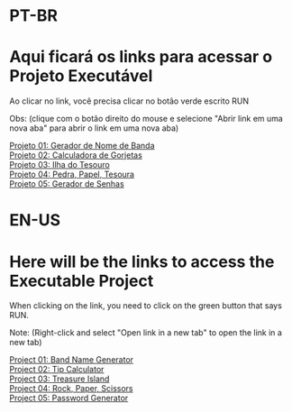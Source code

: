 # PT-BR
# Aqui ficará os links para acessar o Projeto Executável

Ao clicar no link, você precisa clicar no botão verde escrito RUN

Obs: (clique com o botão direito do mouse e selecione "Abrir link em uma nova aba" para abrir o link em uma nova aba)

[Projeto 01: Gerador de Nome de Banda](https://replit.com/@thalissongsilva/01-Gerador-de-Nome-de-BandaPT-BR) <br>
[Projeto 02: Calculadora de Gorjetas](https://replit.com/@thalissongsilva/02-calculadora-de-gorjeta) <br>
[Projeto 03: Ilha do Tesouro](https://replit.com/@thalissongsilva/03-Ilha-do-tesouro) <br>
[Projeto 04: Pedra, Papel, Tesoura](https://replit.com/@thalissongsilva/04-pedra-papel-tesoura) <br>
[Projeto 05: Gerador de Senhas](https://replit.com/@thalissongsilva/05-gerador-de-senhas)

# EN-US
# Here will be the links to access the Executable Project

When clicking on the link, you need to click on the green button that says RUN.

Note: (Right-click and select "Open link in a new tab" to open the link in a new tab)

[Project 01: Band Name Generator](https://replit.com/@thalissongsilva/01-Band-Name-GeneratorEN-US) <br>
[Project 02: Tip Calculator](https://replit.com/@thalissongsilva/02-tip-calculator) <br>
[Project 03: Treasure Island](https://replit.com/@thalissongsilva/03-Treasure-Island-Start) <br>
[Project 04: Rock, Paper, Scissors](https://replit.com/@thalissongsilva/04-rock-paper-scissors) <br>
[Project 05: Password Generator](https://replit.com/@thalissongsilva/05-password-generator)
